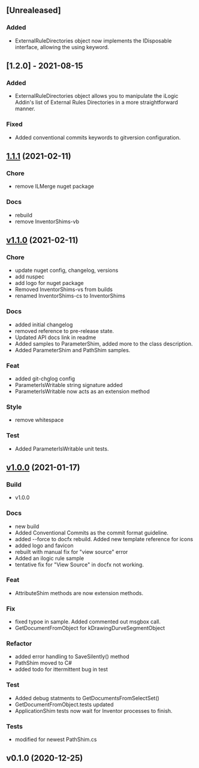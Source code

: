 ## [Unrealeased]

### Added
- ExternalRuleDirectories object now implements the IDisposable interface, allowing the using keyword.
## [1.2.0] - 2021-08-15

### Added
- ExternalRuleDirectories object allows you to manipulate the iLogic Addin's list of External Rules Directories in a more straightforward manner.

### Fixed
- Added conventional commits keywords to gitversion configuration.


<a name="1.1.1"></a>
## [1.1.1](https://github.com/InventorCode/InventorShims/compare/v1.1.0...1.1.1) (2021-02-11)

### Chore

* remove ILMerge nuget package

### Docs

* rebuild
* remove InventorShims-vb


<a name="v1.1.0"></a>
## [v1.1.0](https://github.com/InventorCode/InventorShims/compare/v1.0.0...v1.1.0) (2021-02-11)

### Chore

* update nuget config, changelog, versions
* add nuspec
* add logo for nuget package
* Removed InventorShims-vs from builds
* renamed InventorShims-cs to InventorShims

### Docs

* added initial changelog
* removed reference to pre-release state.
* Updated API docs link in readme
* Added samples to ParameterShim, added more to the class description.
* Added ParameterShim and PathShim samples.

### Feat

* added git-chglog config
* ParameterIsWritable string signature added
* ParameterIsWritable now acts as an extension method

### Style

* remove whitespace

### Test

* Added ParameterIsWritable unit tests.


<a name="v1.0.0"></a>
## [v1.0.0](https://github.com/InventorCode/InventorShims/compare/v0.1.0...v1.0.0) (2021-01-17)

### Build

* v1.0.0

### Docs

* new build
* Added Conventional Commits as the commit format guideline.
* added --force to docfx rebuild.  Added new template reference for icons
* added logo and favicon
* rebuilt with manual fix for "view source" error
* Added an ilogic rule sample
* tentative fix for "View Source" in docfx not working.

### Feat

* AttributeShim methods are now extension methods.

### Fix

* fixed typoe in sample.  Added commented out msgbox call.
* GetDocumentFromObject for kDrawingDurveSegmentObject

### Refactor

* added error handling to SaveSilently() method
* PathShim moved to C#
* added todo for ittermittent bug in test

### Test

* Added debug statments to GetDocumentsFromSelectSet()
* GetDocumentFromObject.tests updated
* ApplicationShim tests now wait for Inventor processes to finish.

### Tests

* modified for newest PathShim.cs


<a name="v0.1.0"></a>
## v0.1.0 (2020-12-25)

